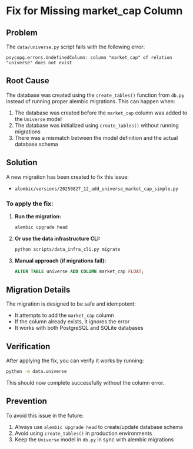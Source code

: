 # Fix for Missing market_cap Column

## Problem
The `data/universe.py` script fails with the following error:
```
psycopg.errors.UndefinedColumn: column "market_cap" of relation "universe" does not exist
```

## Root Cause
The database was created using the `create_tables()` function from `db.py` instead of running proper alembic migrations. This can happen when:
1. The database was created before the `market_cap` column was added to the `Universe` model
2. The database was initialized using `create_tables()` without running migrations
3. There was a mismatch between the model definition and the actual database schema

## Solution
A new migration has been created to fix this issue:
- `alembic/versions/20250827_12_add_universe_market_cap_simple.py`

### To apply the fix:

1. **Run the migration:**
   ```bash
   alembic upgrade head
   ```

2. **Or use the data infrastructure CLI:**
   ```bash
   python scripts/data_infra_cli.py migrate
   ```

3. **Manual approach (if migrations fail):**
   ```sql
   ALTER TABLE universe ADD COLUMN market_cap FLOAT;
   ```

## Migration Details
The migration is designed to be safe and idempotent:
- It attempts to add the `market_cap` column
- If the column already exists, it ignores the error
- It works with both PostgreSQL and SQLite databases

## Verification
After applying the fix, you can verify it works by running:
```bash
python -m data.universe
```

This should now complete successfully without the column error.

## Prevention
To avoid this issue in the future:
1. Always use `alembic upgrade head` to create/update database schema
2. Avoid using `create_tables()` in production environments
3. Keep the `Universe` model in `db.py` in sync with alembic migrations